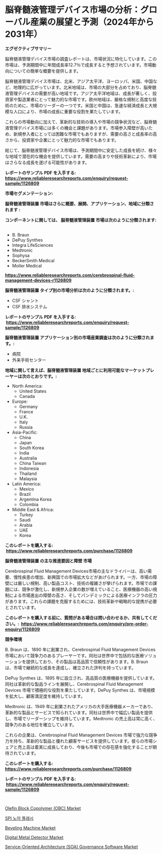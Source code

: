 <p><h1>脳脊髄液管理デバイス市場の分析：グローバル産業の展望と予測（2024年から2031年）</h1></p><p><strong>エグゼクティブサマリー</strong></p>
<p><p>脳脊髄液管理デバイス市場の調査レポートは、市場状況に特化しています。この市場は、予測期間中に年間成長率12.7％で成長すると予想されています。市場動向についての簡単な概要を提供します。 </p><p>脳脊髄液管理デバイス市場は、北米、アジア太平洋、ヨーロッパ、米国、中国など、地理的に広がっています。北米地域は、市場の大部分を占めており、脳脊髄液管理デバイスの需要が高い地域です。アジア太平洋地域は、成長が著しく、投資家や製造業者にとって魅力的な市場です。欧州地域は、厳格な規制と高度な技術のために、市場のリーダーの一つです。米国と中国は、急速な経済成長と大規模な人口により、市場の成長に重要な役割を果たしています。 </p><p>これらの市場動向に加えて、革新的な技術の導入や市場の競争状況など、脳脊髄液管理デバイス市場には多くの機会と課題があります。市場参入障壁が高いため、新規参入者にとっては困難な市場でもありますが、需要の高さと成長率の高さから、投資家や企業にとって魅力的な市場でもあります。 </p><p>総じて、脳脊髄液管理デバイス市場は、予測期間中に安定した成長を続け、様々な地域で潜在的な機会を提供しています。需要の高まりや技術革新により、市場はさらなる成長を遂げる可能性があります。</p></p>
<p><strong>レポートのサンプル PDF を入手する: <a href="https://www.reliableresearchreports.com/enquiry/request-sample/1126809">https://www.reliableresearchreports.com/enquiry/request-sample/1126809</a></strong></p>
<p><strong>市場セグメンテーション:</strong></p>
<p><strong> 脳脊髄液管理装置 市場はさらに概要、展開、アプリケーション、地域に分類されます :</strong></p>
<p><strong>コンポーネントに関しては、 脳脊髄液管理装置 市場は次のように分類されます: &nbsp;</strong></p>
<p><ul><li>B. Braun</li><li>DePuy Synthes</li><li>Integra LifeSciences</li><li>Medtronic</li><li>Sophysa</li><li>BeckerSmith Medical</li><li>Moller Medical</li></ul></p>
<p><strong><a href="https://www.reliableresearchreports.com/cerebrospinal-fluid-management-devices-r1126809">https://www.reliableresearchreports.com/cerebrospinal-fluid-management-devices-r1126809</a></strong></p>
<p><strong> 脳脊髄液管理装置 タイプ別の市場分析は次のように分類されます。:</strong></p>
<p><ul><li>CSF シャント</li><li>CSF 排水システム</li></ul></p>
<p><strong>レポートのサンプル PDF を入手する: &nbsp;<a href="https://www.reliableresearchreports.com/enquiry/request-sample/1126809">https://www.reliableresearchreports.com/enquiry/request-sample/1126809</a></strong></p>
<p><strong> 脳脊髄液管理装置 アプリケーション別の市場産業調査は次のように分類されます。:</strong></p>
<p><ul><li>病院</li><li>外来手術センター</li></ul></p>
<p><strong>地域に関して言えば、脳脊髄液管理装置 地域ごとに利用可能なマーケットプレーヤーは次のとおりです。:</strong></p>
<p><ul>
    <li>
        North America:
        <ul>
            <li>United States</li>
            <li>Canada</li>
        </ul>
    </li>
    <li>
        Europe:
        <ul>
            <li>Germany</li>
            <li>France</li>
            <li>U.K.</li>
            <li>Italy</li>
            <li>Russia</li>
        </ul>
    </li>
    <li>
        Asia-Pacific:
        <ul>
            <li>China</li>
            <li>Japan</li>
            <li>South Korea</li>
            <li>India</li>
            <li>Australia</li>
            <li>China Taiwan</li>
            <li>Indonesia</li>
            <li>Thailand</li>
            <li>Malaysia</li>
        </ul>
    </li>
    <li>
        Latin America:
        <ul>
            <li>Mexico</li>
            <li>Brazil</li>
            <li>Argentina Korea</li>
            <li>Colombia</li>
        </ul>
    </li>
    <li>
        Middle East & Africa:
        <ul>
            <li>Turkey</li>
            <li>Saudi</li>
            <li>Arabia</li>
            <li>UAE</li>
            <li>Korea</li>
        </ul>
    </li>
    </ul></p>
<p><strong>このレポートを購入する: &nbsp;<a href="https://www.reliableresearchreports.com/purchase/1126809">https://www.reliableresearchreports.com/purchase/1126809</a></strong></p>
<p><strong>脳脊髄液管理装置 の主な推進要因と障壁 市場</strong></p>
<p><p>Cerebrospinal Fluid Management Devices市場の主なドライバーは、高い需要、慢性疾患の増加、新興国での市場拡大などがあげられます。一方、市場の障壁には厳しい規制、高い製品コスト、技術の複雑さが挙げられます。市場での課題には、競争が激化し、新規参入企業の数が増えていること、医療機器の高い規制による市場進出の障壁の高さ、そしてパンデミックによる医療インフラの圧力があります。これらの課題を克服するためには、技術革新や戦略的な提携が必要とされています。</p></p>
<p><strong>このレポートを購入する前に、質問がある場合は問い合わせるか、共有してください。:&nbsp; <a href="https://www.reliableresearchreports.com/enquiry/pre-order-enquiry/1126809">https://www.reliableresearchreports.com/enquiry/pre-order-enquiry/1126809</a></strong></p>
<p><strong>競争環境</strong></p>
<p><p>B. Braun は、1890 年に創業され、Cerebrospinal Fluid Management Devices 市場において競争力のあるプレーヤーです。同社は世界中で包括的な医療ソリューションを提供しており、その製品は高品質で信頼性があります。B. Braun は、市場で継続的な成長を達成し、確立された評判を持っています。</p><p>DePuy Synthes は、1895 年に設立され、高品質の医療機器を提供しています。同社は革新的な製品ラインを展開し、Cerebrospinal Fluid Management Devices 市場で積極的な役割を果たしています。DePuy Synthes は、市場規模を拡大し、顧客満足度を維持しています。</p><p>Medtronic は、1949 年に創業されたアメリカの大手医療機器メーカーであり、革新的な製品とサービスで知られています。同社は世界中で幅広い製品を提供し、市場でリーダーシップを維持しています。Medtronic の売上高は常に高く、競争力のある地位を確立しています。</p><p>これらの企業は、Cerebrospinal Fluid Management Devices 市場で強力な競争力を持ち、革新的な製品と優れた顧客サービスを提供しています。彼らの市場シェアと売上高は着実に成長しており、今後も市場での存在感を強化することが期待されています。</p></p>
<p><strong>このレポートを購入する: &nbsp; <a href="https://www.reliableresearchreports.com/purchase/1126809">https://www.reliableresearchreports.com/purchase/1126809</a></strong></p>
<p><strong>レポートのサンプル PDF を入手する: &nbsp;<a href="https://www.reliableresearchreports.com/enquiry/request-sample/1126809">https://www.reliableresearchreports.com/enquiry/request-sample/1126809</a></strong><strong></strong></p>
<p>&nbsp;</p>
<p><p><a href="https://natural-crush-b99.notion.site/Olefin-Block-Copolymer-OBC-Market-Size-and-Market-Trends-Complete-Industry-Overview-2024-to-2031-eed70a3bc8044aabb977ca26bcbcad24">Olefin Block Copolymer (OBC) Market</a></p><p><a href="https://github.com/vs10l4sfg5c/Market-Research-Report-List-1/blob/main/257684123805.md">SPI 노어 플래시</a></p><p><a href="https://github.com/Krish2023na/Market-Research-Report-List-3/blob/main/beveling-machine-market.md">Beveling Machine Market</a></p><p><a href="https://github.com/bmorecock/Market-Research-Report-List-2/blob/main/digital-metal-detector-market.md">Digital Metal Detector Market</a></p><p><a href="https://www.linkedin.com/pulse/service-oriented-architecture-soa-governance-software-market-size-zyaic?trackingId=7pdQ5CN4B71VbP8KRT7CZQ%3D%3D">Service-Oriented Architecture (SOA) Governance Software Market</a></p></p>
